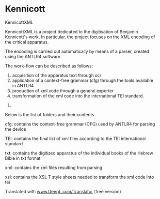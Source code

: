 # Kennicott

<h>KennicottXML</h>

KennicottXML is a project dedicated to the digitisation of Benjamin Kennicott's work. In particular, the project focuses on the XML encoding of the critical apparatus. 

The encoding is carried out automatically by means of a parser, created using the ANTLR4 software. 

The work-flow can be described as follows:

1) acquisition of the apparatus text through ocr
2) application of a context-free grammar (cfg) through the tools available in ANTLR4
3) production of xml code through a general exporter
4) transformation of the xml code into the international TEI standard.

1. 

Below is the list of folders and their contents.

cfg: contains the context-free grammar (CFG) used by ANTLR4 for parsing the device

TEI: contains the final list of xml files according to the TEI international standard

txt: contains the digitized apparatus of the individual books of the Hebrew Bible in txt format

xml: contains the xml files resulting from parsing

xsl: contains the XSL-T style sheets needed to transform the xml code into tei


Translated with www.DeepL.com/Translator (free version)
